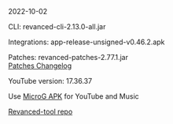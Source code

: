2022-10-02
  
CLI: revanced-cli-2.13.0-all.jar  

Integrations: app-release-unsigned-v0.46.2.apk  

Patches: revanced-patches-2.77.1.jar  
[Patches Changelog](https://github.com/revanced/revanced-patches/releases/tag/v2.77.1)  

YouTube version: 17.36.37

Use [MicroG APK](https://github.com/inotia00/VancedMicroG/releases/latest/download/microg.apk) for YouTube and Music

[Revanced-tool repo](https://github.com/Kingsmanvn-Official/Revanced-tool)
